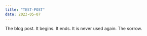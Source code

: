 ```yaml
---
title: "TEST-POST"
date: 2023-05-07
---
```

The blog post. It begins. It ends. It is never used again. The sorrow.
